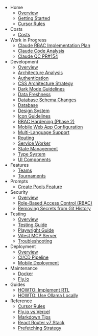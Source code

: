 - Home
   - [Overview](README.md)
   - [Getting Started](getting-started.md)
   - [Cursor Rules](cursor-rules.md)
- Costs
   - [Costs](costs/costs.md)
- Work in Progress
   - [Claude RBAC Implementation Plan](wip/claude-20250727.md)
   - [Claude Code Analysis](wip/claude-20250717.md)
   - [Claude QC PR#154](wip/claude-20250723.md)
- Development
   - [Overview](development/overview.md)
   - [Architecture Analysis](development/architecture-analysis.md)
   - [Authentication](development/authentication.md)
   - [CSS Architecture Strategy](development/css-architecture-strategy.md)
   - [Dark Mode Guidelines](development/dark-mode-guidelines.md)
   - [Data Freshness](development/data-freshness.md)
   - [Database Schema Changes](development/database-schema-changes.md)
   - [Database](development/database.md)
   - [Design System](development/design-system.md)
   - [Icon Guidelines](development/icon-guidelines.md)
   - [RBAC Hardening (Phase 2)](development/RBAC.hardening.md)
   - [Mobile Web App Configuration](development/mobile-webapp-config.md)
   - [Multi-Language Support](development/multi-language-support.md)
   - [Routing](development/routing.md)
   - [Service Worker](service-worker.md)
   - [State Management](development/state-management.md)
   - [Type System](development/type-system.md)
   - [UI Components](development/ui-components.md)
- Features
   - [Teams](development/teams.md)
   - [Tournaments](development/tournaments.md)
- Prompts
   - [Create Pools Feature](prompts/pools-feature-prompt.md)
- Security
   - [Overview](security/overview.md)
   - [Role-Based Access Control (RBAC)](security/rbac.md)
   - [Removing Secrets from Git History](security/removing-secrets-from-git-history.md)
- Testing
   - [Overview](testing/overview.md)
   - [Testing Guide](testing/testing-guide.md)
   - [Playwright Guide](testing/playwright-guide.md)
   - [Vitest MCP Server](testing/vitest-mcp.md)
   - [Troubleshooting](testing/troubleshooting.md)
- Deployment
   - [Overview](deployment/overview.md)
   - [CI/CD Pipeline](deployment/cicd-pipeline.md)
   - [Mobile Deployment](deployment/mobile.md)
- Maintenance
   - [Docker](maintenance/docker.md)
   - [Fly.io](maintenance/fly.md)
- Guides
   - [HOWTO: Implement RTL](<guides/HOWTO Implement RTL.md>)
   - [HOWTO: Use Ollama Locally](<guides/HOWTO Use Ollama Locally.md>)
- Reference
   - [Cursor Rules](cursor-rules.md)
   - [Fly.io vs Vercel](fly-vs-vercel.md)
   - [Markdown Tips](markdown-tips.md)
   - [React Router v7 Stack](remix-stack.md)
   - [Prefetching Strategy](prefetching-strategy.md)
